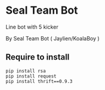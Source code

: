 # Seal Team Bot
Line bot with 5 kicker

By Seal Team Bot ( Jaylien/KoalaBoy )
## Require to install
```
pip install rsa
pip install request
pip install thrift==0.9.3
```
